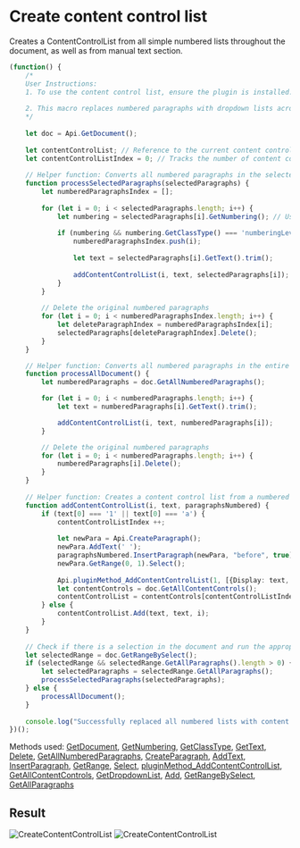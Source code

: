 # Create content control list

Creates a ContentControlList from all simple numbered lists throughout the document, as well as from manual text section.

```ts
(function() {
    /* 
    User Instructions:
    1. To use the content control list, ensure the plugin is installed. If not, follow the installation instructions here: "https://api.onlyoffice.com/docs/plugin-and-macros/tutorials/samples/work-with-content-controls-navigation/"
        
    2. This macro replaces numbered paragraphs with dropdown lists across the entire document. If a portion of the document is selected, only the selected paragraphs will be modified.
    */
        
    let doc = Api.GetDocument();
    
    let contentControlList; // Reference to the current content control list (dropdown)
    let contentControlListIndex = 0; // Tracks the number of content control lists created
    
    // Helper function: Converts all numbered paragraphs in the selected part of the document to content control lists
    function processSelectedParagraphs(selectedParagraphs) {
        let numberedParagraphsIndex = [];
        
        for (let i = 0; i < selectedParagraphs.length; i++) {
            let numbering = selectedParagraphs[i].GetNumbering(); // Used to collect indexes of numbered paragraphs for deletion
            
            if (numbering && numbering.GetClassType() === 'numberingLevel') {
                numberedParagraphsIndex.push(i);
                
                let text = selectedParagraphs[i].GetText().trim();
                
                addContentControlList(i, text, selectedParagraphs[i]);
            }
        }
        
        // Delete the original numbered paragraphs
        for (let i = 0; i < numberedParagraphsIndex.length; i++) {
            let deleteParagraphIndex = numberedParagraphsIndex[i];
            selectedParagraphs[deleteParagraphIndex].Delete();
        }
    }

    // Helper function: Converts all numbered paragraphs in the entire document into content control lists
    function processAllDocument() {
        let numberedParagraphs = doc.GetAllNumberedParagraphs();

        for (let i = 0; i < numberedParagraphs.length; i++) {
            let text = numberedParagraphs[i].GetText().trim();

            addContentControlList(i, text, numberedParagraphs[i]);
        }

        // Delete the original numbered paragraphs
        for (let i = 0; i < numberedParagraphs.length; i++) {
            numberedParagraphs[i].Delete();
        }
    }
    
    // Helper function: Creates a content control list from a numbered paragraph
    function addContentControlList(i, text, paragraphsNumbered) {
        if (text[0] === '1' || text[0] === 'a') {
            contentControlListIndex ++;
            
            let newPara = Api.CreateParagraph();
            newPara.AddText(' ');
            paragraphsNumbered.InsertParagraph(newPara, "before", true);
            newPara.GetRange(0, 1).Select();
        
            Api.pluginMethod_AddContentControlList(1, [{Display: text, Value: text}], {"Id": 100, "Tag": "CC_Tag", "Lock": 3}); // Creates a new content control list (dropdown) with the first item
            let contentControls = doc.GetAllContentControls();
            contentControlList = contentControls[contentControlListIndex - 1].GetDropdownList();
        } else {
            contentControlList.Add(text, text, i);
        }
    }
    
    // Check if there is a selection in the document and run the appropriate function
    let selectedRange = doc.GetRangeBySelect();
    if (selectedRange && selectedRange.GetAllParagraphs().length > 0) {
        let selectedParagraphs = selectedRange.GetAllParagraphs();
        processSelectedParagraphs(selectedParagraphs);
    } else {
        processAllDocument();
    }
    
    console.log("Successfully replaced all numbered lists with content control lists.");
})();
```

Methods used: [GetDocument](../../../../office-api/usage-api/text-document-api/Api/Methods/GetDocument.md), [GetNumbering](../../../../office-api/usage-api/text-document-api/ApiParagraph/Methods/GetNumbering.md), [GetClassType](../../../../office-api/usage-api/text-document-api/ApiNumberingLevel/Methods/GetClassType.md), [GetText](../../../../office-api/usage-api/text-document-api/ApiParagraph/Methods/GetText.md), [Delete](../../../../office-api/usage-api/text-document-api/ApiParagraph/Methods/Delete.md), [GetAllNumberedParagraphs](../../../../office-api/usage-api/text-document-api/ApiDocument/Methods/GetAllNumberedParagraphs.md), [CreateParagraph](../../../../office-api/usage-api/text-document-api/Api/Methods/CreateParagraph.md), [AddText](../../../../office-api/usage-api/text-document-api/ApiParagraph/Methods/AddText.md), [InsertParagraph](../../../../office-api/usage-api/text-document-api/ApiParagraph/Methods/InsertParagraph.md), [GetRange](../../../../office-api/usage-api/text-document-api/ApiParagraph/Methods/GetRange.md), [Select](../../../../office-api/usage-api/text-document-api/ApiRange/Methods/Select.md), [pluginMethod_AddContentControlList](), [GetAllContentControls](../../../../office-api/usage-api/text-document-api/ApiDocument/Methods/GetAllContentControls.md), [GetDropdownList](../../../../office-api/usage-api/text-document-api/ApiInlineLvlSdt/Methods/GetDropdownList.md), [Add](../../../../office-api/usage-api/text-document-api/ApiContentControlList/Methods/Add.md), [GetRangeBySelect](../../../../office-api/usage-api/text-document-api/ApiDocument/Methods/GetRangeBySelect.md), [GetAllParagraphs](../../../../office-api/usage-api/text-document-api/ApiRange/Methods/GetAllParagraphs.md)

## Result

![CreateContentControlList](/assets/images/plugins/create-content-control-list.png#gh-light-mode-only)
![CreateContentControlList](/assets/images/plugins/create-content-control-list.dark.png#gh-dark-mode-only)